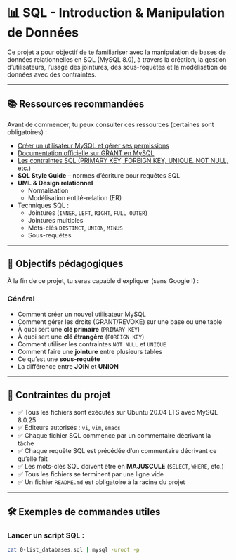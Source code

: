# 📊 SQL - Introduction & Manipulation de Données

Ce projet a pour objectif de te familiariser avec la manipulation de bases de données relationnelles en SQL (MySQL 8.0), à travers la création, la gestion d’utilisateurs, l’usage des jointures, des sous-requêtes et la modélisation de données avec des contraintes.

---

## 📚 Ressources recommandées

Avant de commencer, tu peux consulter ces ressources (certaines sont obligatoires) :

- [Créer un utilisateur MySQL et gérer ses permissions](https://www.digitalocean.com/community/tutorials/how-to-create-a-new-user-and-grant-permissions-in-mysql)
- [Documentation officielle sur GRANT en MySQL](https://www.mysqltutorial.org/mysql-grant.aspx)
- [Les contraintes SQL (PRIMARY KEY, FOREIGN KEY, UNIQUE, NOT NULL, etc.)](https://www.mysqltutorial.org/mysql-constraints.aspx)
- **SQL Style Guide** – normes d’écriture pour requêtes SQL
- **UML & Design relationnel**
  - Normalisation
  - Modélisation entité-relation (ER)
- Techniques SQL :
  - Jointures (`INNER`, `LEFT`, `RIGHT`, `FULL OUTER`)
  - Jointures multiples
  - Mots-clés `DISTINCT`, `UNION`, `MINUS`
  - Sous-requêtes

---

## 🎯 Objectifs pédagogiques

À la fin de ce projet, tu seras capable d'expliquer (sans Google !) :

### Général
- Comment créer un nouvel utilisateur MySQL
- Comment gérer les droits (GRANT/REVOKE) sur une base ou une table
- À quoi sert une **clé primaire** (`PRIMARY KEY`)
- À quoi sert une **clé étrangère** (`FOREIGN KEY`)
- Comment utiliser les contraintes `NOT NULL` et `UNIQUE`
- Comment faire une **jointure** entre plusieurs tables
- Ce qu’est une **sous-requête**
- La différence entre **JOIN** et **UNION**

---

## 🧾 Contraintes du projet

- ✅ Tous les fichiers sont exécutés sur Ubuntu 20.04 LTS avec MySQL 8.0.25
- ✅ Éditeurs autorisés : `vi`, `vim`, `emacs`
- ✅ Chaque fichier SQL commence par un commentaire décrivant la tâche
- ✅ Chaque requête SQL est précédée d’un commentaire décrivant ce qu’elle fait
- ✅ Les mots-clés SQL doivent être en **MAJUSCULE** (`SELECT`, `WHERE`, etc.)
- ✅ Tous les fichiers se terminent par une ligne vide
- ✅ Un fichier `README.md` est obligatoire à la racine du projet

---

## 🛠 Exemples de commandes utiles

### Lancer un script SQL :
```bash
cat 0-list_databases.sql | mysql -uroot -p
